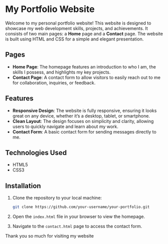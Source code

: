 

# My Portfolio Website

Welcome to my personal portfolio website! This website is designed to showcase my web development skills, projects, and achievements. It consists of two main pages: a **Home** page and a **Contact** page. The website is built using HTML and CSS for a simple and elegant presentation.

## Pages
- **Home Page**: The homepage features an introduction to who I am, the skills I possess, and highlights my key projects.
- **Contact Page**: A contact form to allow visitors to easily reach out to me for collaboration, inquiries, or feedback.

## Features
- **Responsive Design**: The website is fully responsive, ensuring it looks great on any device, whether it’s a desktop, tablet, or smartphone.
- **Clean Layout**: The design focuses on simplicity and clarity, allowing users to quickly navigate and learn about my work.
- **Contact Form**: A basic contact form for sending messages directly to me.

## Technologies Used
- HTML5
- CSS3

## Installation

1. Clone the repository to your local machine:
   ```bash
   git clone https://github.com/your-username/your-portfolio.git
   ```

2. Open the `index.html` file in your browser to view the homepage.

3. Navigate to the `contact.html` page to access the contact form.



Thank you so much for visiting my website
